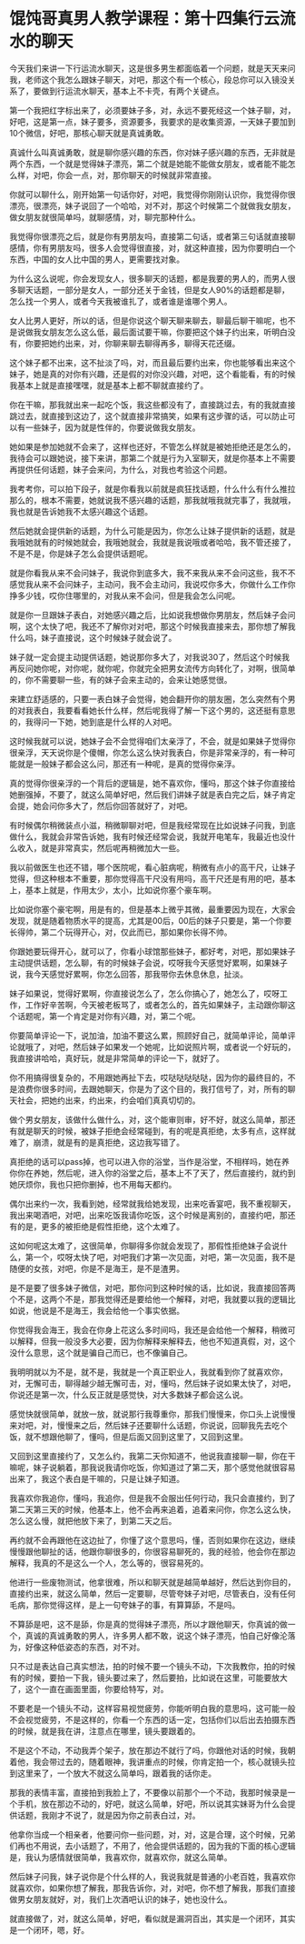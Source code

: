 # 馄饨哥真男人教学课程：第十四集行云流水的聊天

今天我们来讲一下行运流水聊天，这是很多男生都面临着一个问题，就是天天来问我，老师这个我怎么跟妹子聊天，对吧，那这个有一个核心，段总你可以入镜没关系了，要做到行运流水聊天，基本上不卡壳，有两个关键点。

第一个我把红字标出来了，必须要妹子多，对，永远不要死经这一个妹子聊，对，好吧，这是第一点，妹子要多，资源要多，我要求的是收集资源，一天妹子要加到10个微信，好吧，那核心聊天就是真诚勇敢。

真诚什么叫真诚勇敢，就是聊你感兴趣的东西，你对妹子感兴趣的东西，无非就是两个东西，一个就是觉得妹子漂亮，第二个就是她能不能做女朋友，或者能不能怎么样，对吧，你会一点，对，那你聊天的时候就非常直接。

你就可以聊什么，刚开始第一句话你好，对吧，我觉得你刚刚认识你，我觉得你很漂亮，很漂亮，妹子说回了一个哈哈，对不对，那这个时候第二个就做我女朋友，做女朋友就很简单吗，就聊感情，对，聊完那种什么。

我觉得你很漂亮之后，就是你有男朋友吗，直接第二句话，或者第三句话就直接聊感情，你有男朋友吗，很多人会觉得很直接，对，就这种直接，因为你要明白一个东西，中国的女人比中国的男人，更需要找对象。

为什么这么说呢，你会发现女人，很多聊天的话题，都是我要的男人的，而男人很多聊天话题，一部分是女人，一部分还关于金钱，但是女人90%的话题都是聊，怎么找一个男人，或者今天我被谁扎了，或者谁是谁哪个男人。

女人比男人更好，所以的话，但是你说这个聊天聊来聊去，聊最后聊干嘛呢，也不是说做我女朋友怎么这么低，最后面试要干嘛，你要把这个妹子约出来，听明白没有，你要把她约出来，对，你聊来聊去聊得再多，聊得天花还缀。

这个妹子都不出来，这不扯淡了吗，对，而且最后要约出来，你也能够看出来这个妹子，她是真的对你有兴趣，还是假的对你没兴趣，对吧，这个看能看，有的时候我基本上就是直接嘿嘿，就是基本上都不聊就直接约了。

你在干嘛，那我就出来一起吃个饭，我这些都没有了，直接跳过去，有的我就直接跳过去，就直接到这边了，这个就直接非常搞笑，如果有这步骤的话，可以防止可以有一些妹子，因为就是性伴的，你要说做我女朋友。

她如果是参加她就不会来了，这样也还好，不管怎么样就是被她拒绝还是怎么的，我待会可以跟她说，接下来讲，那第二个就是行为入室聊天，就是你基本上不需要再提供任何话题，妹子会来问，为什么，对我也考验这个问题。

我考考你，可以拍下段子，就是你看我以前就是疯狂找话题，什么什么有什么推拉那么的，根本不需要，她就说我不感兴趣的话题，那我就哦我就完事了，我就哦，我也就是告诉她我不太感兴趣这个话题。

然后她就会提供新的话题，为什么可能是因为，你怎么让妹子提供新的话题，就是我哦她就有的时候她就会，我哦她就会，我就是我说哦或者哈哈，我不管还接了，不是不是，你是妹子怎么会提供话题呢。

就是你看我从来不会问妹子，我说你到底多大，我不来我从来不会问这些，我不不感觉我从来不会问妹子，主动问，我不会主动问，我说哎你多大，你做什么工作你挣多少钱，哎你住哪里的，对我从来不会问，但是我会怎么问呢。

就是你一旦跟妹子表白，对她感兴趣之后，比如说我想做你男朋友，然后妹子会问啊，这个太快了吧，我还不了解你对对吧，那这个时候我直接来去，那你想了解我什么吗，妹子直接说，这个时候妹子就会说了。

妹子就一定会提主动提供话题，她说那你多大了，对我说30了，然后这个时候我再反问她你呢，对你呢，就你呢，你就完全把男女流传方向转化了，对啊，很简单的，你不需要聊一些，有的妹子会来主动的，会来让她感觉很。

来建立舒适感的，只要一表白妹子会觉得，她会翻开你的朋友圈，怎么突然有个男的对我表白，我要看看她长什么样，然后呢我得了解一下这个男的，这还挺有意思的，我得问一下她，她到底是什么样的人对吧。

这时候我就可以说，她妹子会不会觉得咱们太亲浮了，不会，就是如果妹子觉得你很亲浮，天天说你是个傻帽，你怎么这么快对我表白，你是非常亲浮的，有一种可能就是一般妹子都会这么问，那还有一种呢，是真的觉得你亲浮。

真的觉得你很亲浮的一个背后的逻辑是，她不喜欢你，懂吗，那这个妹子你直接给她删强掉，不要了，就这么简单好吧，然后我们讲妹子就是表白完之后，妹子肯定会提，她会问你多大了，然后你回答就好了，对吧。

有时候偶尔稍微装点小滋，稍微聊聊对吧，但是我经常现在比如说妹子问我，到底做什么，我就会非常告诉她，我有时候还经常会说，我就开电笔车，我最近也没什么收入，就是非常真实，然后呢再稍微加大一些。

我以前做医生也还不错，哪个医院呢，看心脏病呢，稍微有点小的高干尺，让妹子觉得，但这种根本不重要，那你觉得高干尺没有用吗，高干尺还是有用的吧，基本上，基本上就是，作用太少，太小，比如说你塞个豪车啊。

比如说你塞个豪宅啊，用是有的，但是基本上微乎其微，最重要因为现在，大家会发现，就是随着物质水平的提高，尤其是00后，00后的妹子只要是，第一个你要长得帅，第二个玩得开心，对，仅此而已，那如果你长得不帅。

你跟她要玩得开心，就可以了，你看小球馆那些妹子，都好考，对吧，那如果妹子主动提供话题，怎么聊，有的时候妹子会说，哎呀我今天感觉好累啊，如果妹子说，我今天感觉好累啊，你怎么回答，那我带你去休息休息，扯淡。

妹子如果说，觉得好累啊，你直接说怎么了，怎么你搞心了，她怎么了，哎呀工作，工作好辛苦啊，今天被老板骂了，或者怎么的，首先如果妹子，主动跟你聊这个话题呢，第一个肯定是对你有兴趣，对，第二个呢。

你要简单评论一下，说加油，加油不要这么累，照顾好自己，就简单评论，简单评论就哦了，对吧，然后妹子如果发一个她呢，比如说照片啊，或者说一个好玩的，我直接讲哈哈，真好玩，就是非常简单的评论一下，就好了。

你不用搞得很复杂的，不用跟她再扯下去，哎哒哒哒哒哒，因为你的最终目的，不是浪费你很多时间，去跟她聊天，你是为了这个目的，我打信号了，对，所有的聊天社会，把她约出来，约出来，约会咱们真真切切的。

做个男女朋友，该做什么做什么，对，这个能审则审，好不好，就这么简单，那还有就是聊天的时候，被妹子拒绝会经常碰到，有的呢是真拒绝，太多有点，这样就难了，崩溃，就是有的是真拒绝，这边我写错了。

真拒绝的话可以pass掉，也可以进入你的浴堂，当作是浴堂，不相样吗，她在养你你在养她，然后呢，进入你的浴堂之后，基本上不了天了，然后直接约，就约到她厌烦你，我也只把你删掉，也不用每天都约。

偶尔出来约一次，我看到她，经常就我给她发现，出来吃香宴吧，我不重视聊天，我出来喝酒吧，对吧，出来吃饭我请你吃饭，这个时候是离别的，直接约吧，那还有的是，更多的被拒绝是假性拒绝，这个太难了。

这如何呢这太难了，这很简单，你聊得多你就会发现了，那假性拒绝妹子会说什么，第一个，哎呀太快了吧，对吧我们才第一次见面，对吧，第一次见面，我不是随便的女孩，对吧，你是不是海王，是不是渣男。

是不是要了很多妹子微信，对吧，那你问到这种时候的话，比如说，我直接回答两个不是，这两个不是，那我觉得还是要给他一个解释，对吧，我就要以我的逻辑比如说，他说是不是海王，我会给他一个事实依据。

你觉得我会海王，我会在你身上花这么多时间吗，我还是会给他一个解释，稍微可以解释，但我一般没多大必要，因为你解释来解释去，他也不知道真假，对，这个没什么意思，这个就是骗自己而已，也不像骗自己。

我明明就以为不是，就不是，我就是一个真正职业人，我就看到你了就喜欢你，对，无懈可击，聊得越少越无懈可击，对，懂吗，然后妹子说如果太快了，对吧，你说还是第一次，什么反正就是感觉快，对大多数妹子都会这么说。

感觉快就很简单，就放一放，就说那行我尊重你，那我们慢慢来，你口头上说慢慢来对吧，对，慢慢来之后，然后妹子还要聊什么话题，你说说，回聊我先去吃个饭，就不想跟他聊了，懂吗，但是后面又回到这里了，又回到这里。

又回到这里直接约了，又怎么约，我第二天你知道不，他说我直接聊一聊，你在干嘛呢，妹子说躺着，那我说我请你吃饭，你知道过了第二天，那个感觉他就很容易出来了，我这个表白是干嘛的，只是让妹子知道。

我喜欢你我追你，懂吗，我追你，但是我不会服出任何行动，我只会直接约，到了第二天第三天的时候，他基本上，他不会再来追着，追着来问你，你怎么这么快，怎么这么慢，就把他放下来了，到第二天之后。

再约就不会再跟他在这边扯了，你懂了这个意思吗，懂，否则如果你在这边，继续慢慢跟他聊扯的话，他跟你聊很多的，你很容易聊死的，我的经验，他会你在那边解释，我真的不是这么一个人，怎么等的，很容易死的。

他进行一些废物测试，他拿很难，所以和聊天就是越简单越好，然后达到你目的，直接约出来，就这么简单，然后一定要聊，尽管夸妹子对吧，尽管表白，没有任何毛病，那你觉得这样，是上一句夸妹子的事，有算算舔，不是吗。

不算舔是吧，这不是舔，你是真的觉得妹子漂亮，所以才跟他聊天，你真诚的做一个，真诚的真诚勇敢的男人，许多男人都不敢，说这个妹子漂亮，怕自己好像沦落为，好像这种低姿态的东西，对不对。

只不过是表达自己真实想法，拍的时候不要一个镜头不动，下次我教你，拍的时候有的时候，要拍一下我，镜头要过来了，然后要拍，比如说在这里，可能要放大了，这个一直在画面里面，你要给特写，对。

不要老是一个镜头不动，这样容易视觉疲劳，你能听明白我的意思吗，这可能一般不会视觉疲劳，不是这样的，你看一个东西的话一定，包括你们以后出去拍摄东西的时候，就是我在讲，注意点在哪里，镜头要跟着的。

不是这个不动，不动我弄个架子，放在那边不就行了吗，你跟他对话的时候，我朝着他，我会带过去的，随着眼神，我讲重点的时候，你肯定拍一个，核心就镜头拉到这里来了，一个放大不就这么简单吗，跟着我的话你走。

那我的表情丰富，直接拍到我脸上了，不要像以前那个一个不动，我那时候录是一个手机，放在那边不动的，好吧，就这么简单，好吧，所以说其实妹哥为什么会提供话题，我刚才不说了，就是因为你之前表白过，对。

他拿你当成一个相亲者，他要问你一些问题，对，对，这是合理，这个时候，兄弟们再也不用说，去小话题了，不用了，他会提供话题的，因为我的下面的核心逻辑是，我认为感情就很简单，我喜欢你，就喜欢你，就这么简单。

然后妹子问我，妹子说你是个什么样的人，我说我就是普通的小老百姓，我喜欢你就喜欢你，如果你想了解我，那我告诉你，对，对吧，你不想了解我，那我们直接做男女朋友就好，对，我们上次酒吧认识的妹子，她也没什么。

就直接做了，对，就这么简单，好吧，看似就是漏洞百出，其实是一个闭环，其实是一个闭环，嗯，好。